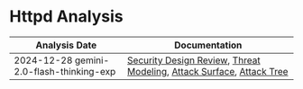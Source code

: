 # Httpd Analysis
| Analysis Date | Documentation |
|---------------|---------------|
| 2024-12-28 gemini-2.0-flash-thinking-exp | [Security Design Review](apache/httpd/2024-12-28-gemini-2.0-flash-thinking-exp/sec-design.md), [Threat Modeling](apache/httpd/2024-12-28-gemini-2.0-flash-thinking-exp/threat-modeling.md), [Attack Surface](apache/httpd/2024-12-28-gemini-2.0-flash-thinking-exp/attack-surface.md), [Attack Tree](apache/httpd/2024-12-28-gemini-2.0-flash-thinking-exp/attack-tree.md) |